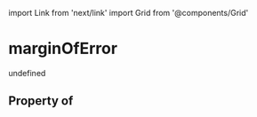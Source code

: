 import Link from 'next/link'
import Grid from '@components/Grid'

# marginOfError

undefined

## Property of




